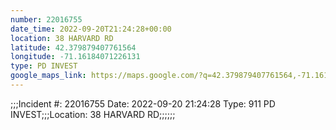 ```yaml
---
number: 22016755
date_time: 2022-09-20T21:24:28+00:00
location: 38 HARVARD RD
latitude: 42.379879407761564
longitude: -71.16184071226131
type: PD INVEST
google_maps_link: https://maps.google.com/?q=42.379879407761564,-71.16184071226131
---
```


;;;Incident #: 22016755  Date: 2022-09-20 21:24:28   Type: 911 PD INVEST;;;Location: 38 HARVARD RD;;;;;;
